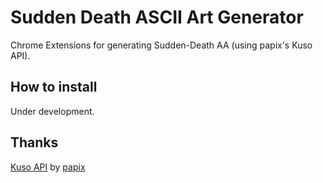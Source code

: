 # Sudden Death ASCII Art Generator
Chrome Extensions for generating Sudden-Death AA (using papix's Kuso API).

## How to install
Under development.

## Thanks
[Kuso API](https://github.com/papix/KusoAPI/) by [papix](https://github.com/papix/)
